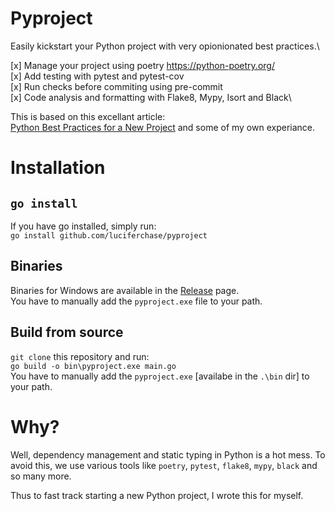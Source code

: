 # Pyproject

Easily kickstart your Python project with very opionionated best practices.\

  [x] Manage your project using poetry <https://python-poetry.org/>\
  [x] Add testing with pytest and pytest-cov\
  [x] Run checks before commiting using pre-commit\
  [x] Code analysis and formatting with Flake8, Mypy, Isort and Black\

This is based on this excellant article:\
[Python Best Practices for a New Project](https://mitelman.engineering/blog/python-best-practice/automating-python-best-practices-for-a-new-project/)
and some of my own experiance.

# Installation

## `go install`

If you have go installed, simply run:\
    `go install github.com/luciferchase/pyproject`

## Binaries

Binaries for Windows are available in the [Release](https://github.com/luciferchase/pyproject/releases) page.\
You have to manually add the `pyproject.exe` file to your path.

## Build from source

`git clone` this repository and run:\
    `go build -o bin\pyproject.exe main.go`\
You have to manually add the `pyproject.exe` [availabe in the `.\bin` dir] to your path.

# Why?

Well, dependency management and static typing in Python is a hot mess. To avoid this, we use various tools like `poetry`, `pytest`, `flake8`, `mypy`, `black` and so many more.

Thus to fast track starting a new Python project, I wrote this for myself.
